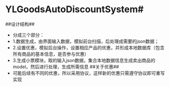 # YLGoodsAutoDiscountSystem#
##设计结构##
- 分成三个部分：
- 1.数据生成，由界面输入数据，模拟前台扫描，后处理成需要的json数据；
- 2.设置优惠，模拟后台操作，设置相应产品的优惠，并形成本地数据库（包含所有商品的基本信息，是否参与优惠）
- 3.生成小票模块，取的输入json数据，集合本地数据信息生成卖出商品的model，然后进行处理，生成所需信息
##关于优惠##
- 可能后续有不同的优惠，所以采用协议，这样新的优惠只需遵守协议即可重写实现
